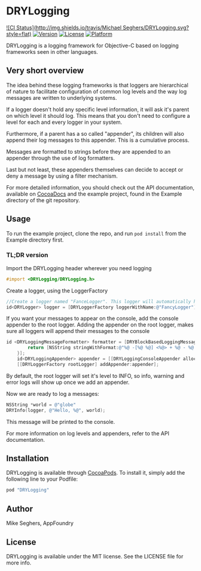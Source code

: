 # DRYLogging

[![CI Status](http://img.shields.io/travis/Michael Seghers/DRYLogging.svg?style=flat)](https://travis-ci.org/appfoundry/DRYLogging)
[![Version](https://img.shields.io/cocoapods/v/DRYLogging.svg?style=flat)](http://cocoapods.org/pods/DRYLogging)
[![License](https://img.shields.io/cocoapods/l/DRYLogging.svg?style=flat)](http://cocoapods.org/pods/DRYLogging)
[![Platform](https://img.shields.io/cocoapods/p/DRYLogging.svg?style=flat)](http://cocoapods.org/pods/DRYLogging)

DRYLogging is a logging framework for Objective-C based on logging frameworks seen in other languages.

## Very short overview

The idea behind these logging frameworks is that loggers are hierarchical of nature to facilitate configuration of common
log levels and the way log messages are written to underlying systems.

If a logger doesn't hold any specific level information, it will ask it's parent on which level it should log. This means
that you don't need to configure a level for each and every logger in your system.

Furthermore, if a parent has a so called "appender", its children will also append their log messages to this appender.
This is a cumulative process.

Messages are formatted to strings before they are appended to an appender through the use of log formatters. 
 
Last but not least, these appenders themselves can decide to accept or deny a message by using a filter mechanism.
 
For more detailed information, you should check out the API documentation, available on [CocoaDocs](http://cocoadocs.org/docsets/DRYLogging/)
and the example project, found in the Example directory of the git repository.

## Usage

To run the example project, clone the repo, and run `pod install` from the Example directory first.

### TL;DR version

Import the DRYLogging header wherever you need logging

```Objective-C
#import <DRYLogging/DRYLogging.h>
```

Create a logger, using the LoggerFactory

```Objective-C
//Create a logger named "FanceLogger". This logger will automatically have the root logger as its parent.
id<DRYLogger> logger = [DRYLoggerFactory loggerWithName:@"FancyLogger"];
```

If you want your messages to appear on the console, add the console appender to the root logger. Adding the appender on the root logger, makes sure all loggers will append their messages to the console

```Objective-C
id <DRYLoggingMessageFormatter> formatter = [DRYBlockBasedLoggingMessageFormatter formatterWithFormatterBlock:^NSString *(DRYLoggingMessage *message) {
        return [NSString stringWithFormat:@"%@ -[%@ %@] <%@> + %@ - %@ - (%@)", [NSString stringFromDRYLoggingLevel:message.level], message.className, message.methodName, message.lineNumber, message.byteOffset, message.message, message.loggerName];
    }];
    id<DRYLoggingAppender> appender = [[DRYLoggingConsoleAppender alloc] initWithFormatter:formatter];
    [[DRYLoggerFactory rootLogger] addAppender:appender];
```

By default, the root logger will set it's level to INFO, so info, warning and error logs will show up once we add an appender.

Now we are ready to log a messages: 

```Objective-C
NSString *world = @"globe"
DRYInfo(logger, @"Hello, %@", world);
```

This message will be printed to the console.

For more information on log levels and appenders, refer to the API documentation. 

## Installation

DRYLogging is available through [CocoaPods](http://cocoapods.org). To install
it, simply add the following line to your Podfile:

```ruby
pod "DRYLogging"
```

## Author

Mike Seghers, AppFoundry

## License

DRYLogging is available under the MIT license. See the LICENSE file for more info.
